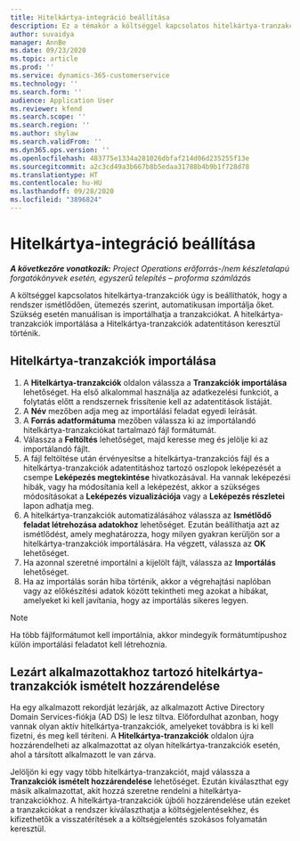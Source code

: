 ```yaml
---
title: Hitelkártya-integráció beállítása
description: Ez a témakör a költséggel kapcsolatos hitelkártya-tranzakciók importálását és karbantartását ismerteti.
author: suvaidya
manager: AnnBe
ms.date: 09/23/2020
ms.topic: article
ms.prod: ''
ms.service: dynamics-365-customerservice
ms.technology: ''
ms.search.form: ''
audience: Application User
ms.reviewer: kfend
ms.search.scope: ''
ms.search.region: ''
ms.author: shylaw
ms.search.validFrom: ''
ms.dyn365.ops.version: ''
ms.openlocfilehash: 483775e1334a281026dbfaf214d06d235255f13e
ms.sourcegitcommit: a2c3cd49a3b667b8b5edaa31788b4b9b1f728d78
ms.translationtype: HT
ms.contentlocale: hu-HU
ms.lasthandoff: 09/28/2020
ms.locfileid: "3896824"
---
```

# <a name="set-up-credit-card-integration"></a>Hitelkártya-integráció beállítása

_**A következőre vonatkozik:** Project Operations erőforrás-/nem készletalapú forgatókönyvek esetén, egyszerű telepítés – proforma számlázás_

A költséggel kapcsolatos hitelkártya-tranzakciók úgy is beállíthatók, hogy a rendszer ismétlődően, ütemezés szerint, automatikusan importálja őket. Szükség esetén manuálisan is importálhatja a tranzakciókat. A hitelkártya-tranzakciók importálása a Hitelkártya-tranzakciók adatentitáson keresztül történik.

## <a name="import-credit-card-transactions"></a>Hitelkártya-tranzakciók importálása

1. A **Hitelkártya-tranzakciók** oldalon válassza a **Tranzakciók importálása** lehetőséget. Ha első alkalommal használja az adatkezelési funkciót, a folytatás előtt a rendszernek frissítenie kell az adatentitások listáját.
2. A **Név** mezőben adja meg az importálási feladat egyedi leírását.
3. A **Forrás adatformátuma** mezőben válassza ki az importálandó hitelkártya-tranzakciókat tartalmazó fájl formátumát.
4. Válassza a **Feltöltés** lehetőséget, majd keresse meg és jelölje ki az importálandó fájlt.
5. A fájl feltöltése után érvényesítse a hitelkártya-tranzakciós fájl és a hitelkártya-tranzakciók adatentitáshoz tartozó oszlopok leképezését a csempe **Leképezés megtekintése** hivatkozásával. Ha vannak leképezési hibák, vagy ha módosítania kell a leképezést, akkor a szükséges módosításokat a **Leképezés vizualizációja** vagy a **Leképezés részletei** lapon adhatja meg.
6. A hitelkártya-tranzakciók automatizálásához válassza az **Ismétlődő feladat létrehozása adatokhoz** lehetőséget. Ezután beállíthatja azt az ismétlődést, amely meghatározza, hogy milyen gyakran kerüljön sor a hitelkártya-tranzakciók importálására. Ha végzett, válassza az **OK** lehetőséget.
7. Ha azonnal szeretné importálni a kijelölt fájlt, válassza az **Importálás** lehetőséget.
8. Ha az importálás során hiba történik, akkor a végrehajtási naplóban vagy az előkészítési adatok között tekintheti meg azokat a hibákat, amelyeket ki kell javítania, hogy az importálás sikeres legyen.

> [!NOTE]
> Ha több fájlformátumot kell importálnia, akkor mindegyik formátumtípushoz külön importálási feladatot kell létrehoznia.

## <a name="reassign-the-credit-card-transactions-for-terminated-employees"></a>Lezárt alkalmazottakhoz tartozó hitelkártya-tranzakciók ismételt hozzárendelése

Ha egy alkalmazott rekordját lezárják, az alkalmazott Active Directory Domain Services-fiókja (AD DS) le lesz tiltva. Előfordulhat azonban, hogy vannak olyan aktív hitelkártya-tranzakciók, amelyeket továbbra is ki kell fizetni, és meg kell téríteni. A **Hitelkártya-tranzakciók** oldalon újra hozzárendelheti az alkalmazottat az olyan hitelkártya-tranzakciók esetén, ahol a társított alkalmazott le van zárva.

Jelöljön ki egy vagy több hitelkártya-tranzakciót, majd válassza a **Tranzakciók ismételt hozzárendelése** lehetőséget. Ezután kiválaszthat egy másik alkalmazottat, akit hozzá szeretne rendelni a hitelkártya-tranzakciókhoz. A hitelkártya-tranzakciók újbóli hozzárendelése után ezeket a tranzakciókat a rendszer kiválaszthatja a költségjelentésekhez, és kifizethetők a visszatérítések a a költségjelentés szokásos folyamatán keresztül.
